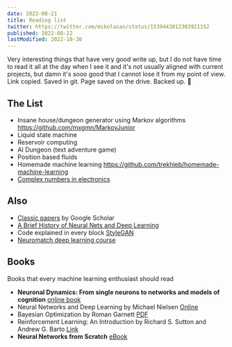 ```yaml
---
date: 2022-08-21
title: Reading list
twitter: https://twitter.com/mikolasan/status/1539443012303921152
published: 2022-08-22
lastModified: 2022-10-30
---
```


Very interesting things that have very good write up, but I do not have time to read it all at the day when I see it and it's not usually aligned with current projects, but damn it's sooo good that I cannot lose it from my point of view. Link copied. Saved in git. Page saved on the drive. Backed up. 🤞

## The List

- Insane house/dungeon generator using Markov algorithms https://github.com/mxgmn/MarkovJunior
- Liquid state machine
- Reservoir computing
- AI Dungeon (text adventure game)
- Position based fluids
- Homemade machine learning https://github.com/trekhleb/homemade-machine-learning
- [Complex numbers in electronics](https://ecstudiosystems.com/discover/textbooks/basic-electronics/ac-circuits/complex-numbers-in-electronics/)

## Also

- [Classic papers](https://scholar.google.com/citations?view_op=list_classic_articles&hl=en&by=2006&vq=eng_artificialintelligence) by Google Scholar
- [A Brief History of Neural Nets and Deep Learning](https://www.skynettoday.com/overviews/neural-net-history)
- Code explained in every block [StyleGAN](https://nn.labml.ai/gan/stylegan/index.html)
- [Neuromatch deep learning course](https://deeplearning.neuromatch.io/tutorials/intro.html)

## Books

Books that every machine learning enthusiast should read

- **Neuronal Dynamics: From single neurons to networks and models of cognition** [online book](https://neuronaldynamics.epfl.ch/index.html)
- Neural Networks and Deep Learning by Michael Nielsen [Online](http://neuralnetworksanddeeplearning.com/)
- Bayesian Optimization by Roman Garnett [PDF](https://bayesoptbook.com/book/bayesoptbook.pdf)
- Reinforcement Learning: An Introduction by Richard S. Sutton and Andrew G. Barto [Link](http://incompleteideas.net/book/the-book.html)
- **Neural Networks from Scratch** [eBook](https://nnfs.io/)